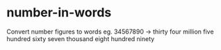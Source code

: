 # number-in-words

Convert number figures to words
eg. 34567890 -> thirty four million five hundred sixty seven thousand eight hundred ninety

